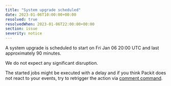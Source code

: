 ```yaml
---
title: "System upgrade scheduled"
date: 2023-01-06T10:00:00+00:00
resolved: true
resolvedWhen: 2023-01-06T22:00:00+00:00
section: issue
severity: notice
---
```


A system upgrade is scheduled to start on Fri Jan 06 20:00 UTC and last approximately 90 minutes.

We do not expect any significant disruption.

The started jobs might be executed with a delay
and if you think Packit does not react to your events,
try to retrigger the action via
[comment command](https://packit.dev/docs/guide/#how-to-re-trigger-packit-actions-in-your-pull-request).
